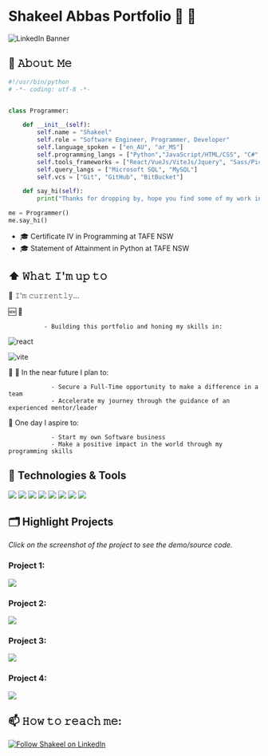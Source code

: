 # Shakeel Abbas Portfolio 📔 :notebook:	

![LinkedIn Banner](https://user-images.githubusercontent.com/110363828/216151088-e67e0472-c474-4140-918d-617ca03c2f3c.png)

## :book: 𝙰𝚋𝚘𝚞𝚝 𝙼𝚎

```python
#!/usr/bin/python
# -*- coding: utf-8 -*-


class Programmer:

    def __init__(self):
        self.name = "Shakeel"
        self.role = "Software Engineer, Programmer, Developer"
        self.language_spoken = ["en_AU", "ar_MS"]
        self.programming_langs = ["Python","JavaScript/HTML/CSS", "C#", "PHP"]
        self.tools_frameworks = ["React/VueJs/ViteJs/Jquery", "Sass/Picocss", "Xamarin", ".NET Maui", "Fitbit Studio", "Wordpress"]
        self.query_langs = ["Microsoft SQL", "MySQL"]
        self.vcs = ["Git", "GitHub", "BitBucket"]

    def say_hi(self):
        print("Thanks for dropping by, hope you find some of my work interesting.")

me = Programmer()
me.say_hi()
```

- 🎓 Certificate IV in Programming at TAFE NSW
- 🎓 Statement of Attainment in Python at TAFE NSW


## ⬆ 𝚆𝚑𝚊𝚝 𝙸'𝚖 𝚞𝚙 𝚝𝚘

🔨 𝙸'𝚖 𝚌𝚞𝚛𝚛𝚎𝚗𝚝𝚕𝚢...

 :new: 🔨
 
              - Building this portfolio and honing my skills in:
              
![react](https://user-images.githubusercontent.com/110363828/216160063-564ce151-02f3-4a8f-b85d-73ee9b0e267d.svg)

![vite](https://user-images.githubusercontent.com/110363828/216150019-6760b643-cce1-49cd-8eb4-a60b7ab8762e.svg)

:mag_right: 🎯 In the near future I plan to:

                - Secure a Full-Time opportunity to make a difference in a team 
                - Accelerate my journey through the guidance of an experienced mentor/leader

:bow_and_arrow: One day I aspire to:

                - Start my own Software business
                - Make a positive impact in the world through my programming skills 


## 🔧 Technologies & Tools

![](https://img.shields.io/badge/Code-Python-informational?style=flat&logo=python&logoColor=white&color=6aa6f8)
![](https://img.shields.io/badge/Code-JavaScript-informational?style=flat&logo=javascript&logoColor=white&color=6aa6f8)
![](https://img.shields.io/badge/Code-React-informational?style=flat&logo=react&logoColor=white&color=6aa6f8)
![](https://img.shields.io/badge/Code-C%23-blue)
![](https://img.shields.io/badge/Mobile-Xamarin.Forms-informational?style=flat&logo=xamarin&logoColor=white&color=6aa6f8)
![](https://img.shields.io/badge/Query-SQL-blue)
![](https://img.shields.io/badge/Query-MySQL-blue)
![](https://img.shields.io/badge/Framework-.NET-blue)




## 🗂️ Highlight Projects 
*Click on the screenshot of the project to see the demo/source code.*


### Project 1: 

[<img src="https://user-images.githubusercontent.com/110363828/216776735-99bae5de-c9fe-4988-8bfa-5713ba7fd7b6.png"/>](https://github.com/shaksphere/pizzaorderform)

### Project 2: 

[<img src="https://user-images.githubusercontent.com/110363828/221166113-cd86404f-e66c-40b8-8732-6439345ab200.png"/>](https://replit.com/@ShakeelAbbas/Random-Number-Game)

### Project 3: 

[<img src="https://user-images.githubusercontent.com/110363828/221166672-c08a3d51-387e-4924-8c25-853a84f79ea4.png"/>](https://github.com/shaksphere/pay_calculator_wpf)

### Project 4: 

[<img src="https://user-images.githubusercontent.com/110363828/221166991-b68f29e6-718f-4f72-a9f7-09e083571020.png"/>](https://bitbucket.org/shakeelabbastafensw/roistaffdirectoryshakeelabbas/src/master/)


## 📫 𝙷𝚘𝚠 𝚝𝚘 𝚛𝚎𝚊𝚌𝚑 𝚖𝚎:

[<img src="https://user-images.githubusercontent.com/110363828/216153011-b758555b-48ae-4fd2-b27f-71679dc52ca4.svg" title="Follow Shakeel on LinkedIn"/>](https://www.linkedin.com/in/shakeelaabbas/)
